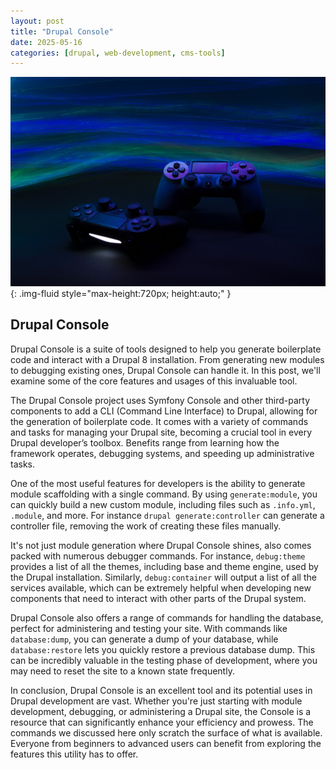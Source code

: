 ```yaml
---
layout: post
title: "Drupal Console"
date: 2025-05-16
categories: [drupal, web-development, cms-tools]
---
```


![Image](/assets/g1568d9b6ae2837bfc66d7c56427e916027e92e8039b19f1f9fd2cb8740548f5fe567f5e47f732ad85c94e25009e2bea30349082c228aeb6d874f409ca8087578_1280.jpg){: .img-fluid style="max-height:720px; height:auto;" }

## Drupal Console

Drupal Console is a suite of tools designed to help you generate boilerplate code and interact with a Drupal 8 installation. From generating new modules to debugging existing ones, Drupal Console can handle it. In this post, we'll examine some of the core features and usages of this invaluable tool.

The Drupal Console project uses Symfony Console and other third-party components to add a CLI (Command Line Interface) to Drupal, allowing for the generation of boilerplate code. It comes with a variety of commands and tasks for managing your Drupal site, becoming a crucial tool in every Drupal developer’s toolbox. Benefits range from learning how the framework operates, debugging systems, and speeding up administrative tasks.

One of the most useful features for developers is the ability to generate module scaffolding with a single command. By using `generate:module`, you can quickly build a new custom module, including files such as `.info.yml`, `.module`, and more. For instance `drupal generate:controller` can generate a controller file, removing the work of creating these files manually.

It's not just module generation where Drupal Console shines, also comes packed with numerous debugger commands. For instance, `debug:theme` provides a list of all the themes, including base and theme engine, used by the Drupal installation. Similarly, `debug:container` will output a list of all the services available, which can be extremely helpful when developing new components that need to interact with other parts of the Drupal system.

Drupal Console also offers a range of commands for handling the database, perfect for administering and testing your site. With commands like `database:dump`, you can generate a dump of your database, while `database:restore` lets you quickly restore a previous database dump. This can be incredibly valuable in the testing phase of development, where you may need to reset the site to a known state frequently.

In conclusion, Drupal Console is an excellent tool and its potential uses in Drupal development are vast. Whether you're just starting with module development, debugging, or administering a Drupal site, the Console is a resource that can significantly enhance your efficiency and prowess. The commands we discussed here only scratch the surface of what is available. Everyone from beginners to advanced users can benefit from exploring the features this utility has to offer.
